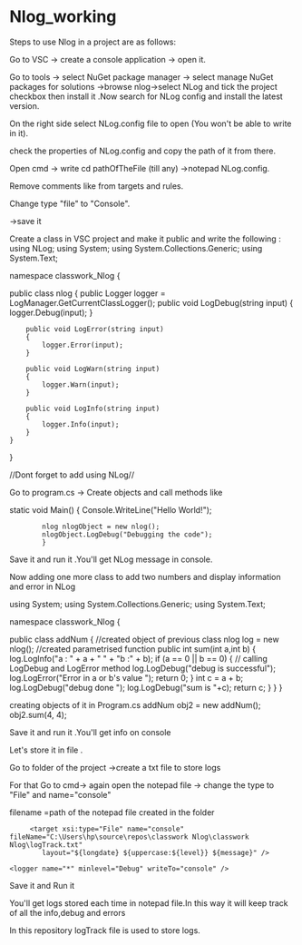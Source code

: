 # Nlog_working
Steps to use Nlog in a project are as follows:

Go to VSC -> create a console application -> open it.

Go to tools -> select NuGet package manager -> select manage NuGet packages for solutions ->browse nlog->select NLog and tick the project checkbox then install it .Now search for NLog config and install the latest version.

On the right side select NLog.config file to open (You won't be able to write in it).

check the properties of NLog.config and copy the path of it from there.

Open cmd -> write cd pathOfTheFile (till any) ->notepad NLog.config.

Remove comments like <!-- --> from targets and rules.

Change type "file" to "Console".

 <target xsi:type="Console" name="f" fileName="" layout="${longdate} ${uppercase:${level}} ${message}" /> ->save it
 
 Create a class in VSC project and make it public and write the following :
 using NLog;
using System;
using System.Collections.Generic;
using System.Text;

namespace classwork_Nlog
{

   public class nlog
    {
        public Logger logger = LogManager.GetCurrentClassLogger();
        public void LogDebug(string input)
        {
            logger.Debug(input);
        }

        public void LogError(string input)
        {
            logger.Error(input);
        }

        public void LogWarn(string input)
        {
            logger.Warn(input);
        }

        public void LogInfo(string input)
        {
            logger.Info(input);
        }
    }
}

//Dont forget to add using NLog//

Go to program.cs -> Create objects and call methods like

static void Main()
          {
            Console.WriteLine("Hello World!");

            nlog nlogObject = new nlog();
            nlogObject.LogDebug("Debugging the code");
            }
            
Save it and run it .You'll get NLog message in console.

Now adding one more class to add two numbers and display information and error in NLog


using System;
using System.Collections.Generic;
using System.Text;

namespace classwork_Nlog
{

   public class addNum
    {
    //created object of previous class
        nlog log = new nlog();
    //created parametrised function
        public int sum(int a,int b)
        {
            log.LogInfo("a : " + a + " " + "b :" + b);
            if (a == 0 || b == 0)
            {
            // calling LogDebug and LogError method
                log.LogDebug("debug is successful");
                log.LogError("Error in a or b's value ");
                return 0;
            }
            int c = a + b;
            log.LogDebug("debug done ");
            log.LogDebug("sum is "+c);
            return c;
        }
    }
}


creating objects of it in Program.cs
            addNum obj2 = new addNum();
            obj2.sum(4, 4);
            
Save it and run it .You'll get info on console

Let's store it in file .

Go to folder of the project ->create a txt file to store logs

For that Go to cmd-> again open the notepad file -> change the type to "File" and name="console"

filename =path of the notepad file created in the folder
         
         <target xsi:type="File" name="console" fileName="C:\Users\hp\source\repos\classwork Nlog\classwork Nlog\logTrack.txt"
            layout="${longdate} ${uppercase:${level}} ${message}" />
   
  </targets>

  <rules>
    
  
    <logger name="*" minlevel="Debug" writeTo="console" />
    
  </rules>
  
  Save it and Run it 
  
  You'll get logs stored each time in notepad file.In this way it will keep track of all the info,debug and errors
  
  In this repository logTrack file is used to store logs.
